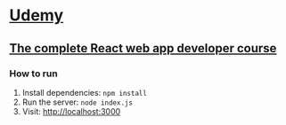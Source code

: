 # [Udemy](https://www.udemy.com)

## [The complete React web app developer course](https://www.udemy.com/the-complete-react-web-app-developer-course/learn/v4/overview)

### How to run

1. Install dependencies: `npm install`
2. Run the server: `node index.js`
3. Visit: [http://localhost:3000](http://localhost:3000)